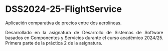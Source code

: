 # DSS2024-25-FlightService
<p align="justify"> Aplicación comparativa de precios entre dos aerolíneas. </p>
<p align="justify"> Desarrollado en la asignatura de Desarrollo de Sistemas de Software basados en Componentes y Servicios durante el curso académico 2024/25. Primera parte de la práctica 2 de la asignatura. </p>

